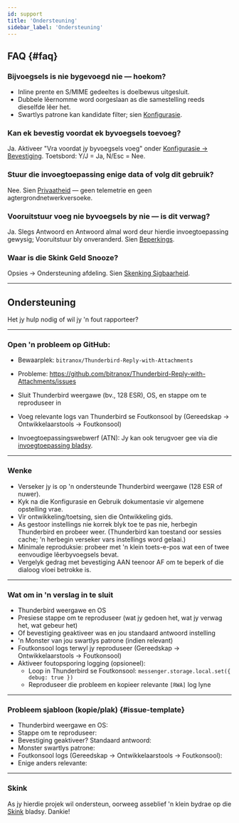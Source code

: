 ```yaml
---
id: support
title: 'Ondersteuning'
sidebar_label: 'Ondersteuning'
---
```


## FAQ {#faq}

### Bijvoegsels is nie bygevoegd nie — hoekom?

- Inline prente en S/MIME gedeeltes is doelbewus uitgesluit.
- Dubbele lêernomme word oorgeslaan as die samestelling reeds dieselfde lêer het.
- Swartlys patrone kan kandidate filter; sien [Konfigurasie](configuration#blacklist-glob-patterns).

### Kan ek bevestig voordat ek byvoegsels toevoeg?

Ja. Aktiveer "Vra voordat jy byvoegsels voeg" onder [Konfigurasie → Bevestiging](configuration#confirmation). Toetsbord: Y/J = Ja, N/Esc = Nee.

### Stuur die invoegtoepassing enige data of volg dit gebruik?

Nee. Sien [Privaatheid](privacy) — geen telemetrie en geen agtergrondnetwerkversoeke.

### Vooruitstuur voeg nie byvoegsels by nie — is dit verwag?

Ja. Slegs Antwoord en Antwoord almal word deur hierdie invoegtoepassing gewysig; Vooruitstuur bly onveranderd. Sien [Beperkings](usage#limitations).

### Waar is die Skink Geld Snooze?

Opsies → Ondersteuning afdeling. Sien [Skenking Sigbaarheid](configuration#donation-visibility).

---

## Ondersteuning

Het jy hulp nodig of wil jy 'n fout rapporteer?

---

### Open 'n probleem op GitHub:

- Bewaarplek: `bitranox/Thunderbird-Reply-with-Attachments`
- Probleme: https://github.com/bitranox/Thunderbird-Reply-with-Attachments/issues
- Sluit Thunderbird weergawe (bv., 128 ESR), OS, en stappe om te reproduseer in
- Voeg relevante logs van Thunderbird se Foutkonsool by (Gereedskap → Ontwikkelaarstools → Foutkonsool)

- Invoegtoepassingswebwerf (ATN): Jy kan ook terugvoer gee via die [invoegtoepassing bladsy](https://addons.thunderbird.net/thunderbird/addon/reply-with-attachments).

---

### Wenke

- Verseker jy is op 'n ondersteunde Thunderbird weergawe (128 ESR of nuwer).
- Kyk na die Konfigurasie en Gebruik dokumentasie vir algemene opstelling vrae.
- Vir ontwikkeling/toetsing, sien die Ontwikkeling gids.
- As gestoor instellings nie korrek blyk toe te pas nie, herbegin Thunderbird en probeer weer. (Thunderbird kan toestand oor sessies cache; 'n herbegin verseker vars instellings word gelaai.)
- Minimale reproduksie: probeer met 'n klein toets-e-pos wat een of twee eenvoudige lêerbyvoegsels bevat.
- Vergelyk gedrag met bevestiging AAN teenoor AF om te beperk of die dialoog vloei betrokke is.

---

### Wat om in 'n verslag in te sluit

- Thunderbird weergawe en OS
- Presiese stappe om te reproduseer (wat jy gedoen het, wat jy verwag het, wat gebeur het)
- Of bevestiging geaktiveer was en jou standaard antwoord instelling
- 'n Monster van jou swartlys patrone (indien relevant)
- Foutkonsool logs terwyl jy reproduseer (Gereedskap → Ontwikkelaarstools → Foutkonsool)
- Aktiveer foutopsporing logging (opsioneel):
  - Loop in Thunderbird se Foutkonsool: `messenger.storage.local.set({ debug: true })`
  - Reproduseer die probleem en kopieer relevante `[RWA]` log lyne

---

### Probleem sjabloon (kopie/plak) {#issue-template}

- Thunderbird weergawe en OS:
- Stappe om te reproduseer:
- Bevestiging geaktiveer? Standaard antwoord:
- Monster swartlys patrone:
- Foutkonsool logs (Gereedskap → Ontwikkelaarstools → Foutkonsool):
- Enige anders relevante:

---

### Skink

As jy hierdie projek wil ondersteun, oorweeg asseblief 'n klein bydrae op die [Skink](donation) bladsy. Dankie!
